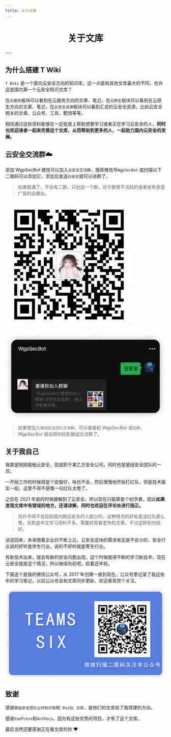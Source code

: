```yaml
---
title: 关于文库
---
```

<center><h1>关于文库</h1></center>
---

## 为什么搭建 T Wiki

`T Wiki` 是一个面向云安全方向的知识库，这一点是和其他文库最大的不同，也许这是国内第一个云安全知识文库？

<script>
export default {
    mounted () {
      this.$page.lastUpdated = "2022年4月14日"
    }
  }
</script>

在`云服务`板块可以看到在云服务方向的文章、笔记，在`云原生`板块可以看到在云原生方向的文章、笔记，在`云安全资源`板块可以看到汇总的云安全资源，比如云安全相关的文章、公众号、工具、靶场等等。

相信通过这些资料能够在一定程度上帮助想要学习或者正在学习云安全的人，**同时也欢迎读者一起来完善这个文库，从而帮助到更多的人，一起助力国内云安全的发展。**



## 云安全交流群:cloud:

添加 WgpSecBot 微信可以加入`云安全交流群`，搜索微信号`WgpSecBot` 或扫描以下二维码可以添加它，添加后发送`云安全`就可以进群了。

> 如果群满了，不会有二群，只创这一个群，对于群里不活跃的或者发布恶意广告的会踢出。

   <img width="400" src="/img/1649988782.png"><br>

   <img width="700" src="/img/1650010640.png">

> 如果想加入`狼组安全团队交流群`，可以直接和 WgpSecBot 说`加群`，WgpSecBot  就会把你拉到狼组交流群了。

## 关于我自己

我算是刚刚接触云安全，现就职于某乙方安全公司，同时也是狼组安全团队的一员。

一开始工作的时候就是个安服仔，啥也不会，然后慢慢地开始打红队，但是技术属实一般，这里不得不感慨一句红队太卷了。

之后在 2021 年底的时候接触到了云安全，所以现在只能算是个初学者，因此**如果发现文库中有错误的地方，还请谅解，同时也欢迎在评论处进行指正。**

> 另外不得不说目前国内搞云安全的人挺少的，这种情况的好处是没红队那么卷，劣势是中文学习资料不多，需要经常看老外的文章，不过这样到也挺好。

话说回来，未来随着企业的不断上云，云安全这块的需求肯定是不会少的，安全行业说的好听是伴生行业，说的不好听就是寄生行业。

有新技术出来，就会有新的安全问题出现，这个时候就得不断的学习新技术，现在云安全就是这个情况，所以继续向前吧，趁着还年轻。

下面这个是我的微信公众号，从 2017 年创建一直到现在，公众号里记录了我这些年的学习笔记，以后公众号会和文库同步更新，欢迎表哥赏个关注。

   <img width="600" src="/img/wechat.png">

## 致谢

感谢`狼组安全团队公开知识库`和` PeiQi 文库`，是他们的文库给了我搭建的方向。

感谢`VuePress`和`AntDocs`，因为有这些优秀的项目，才有了这个文库。

最后当然还要感谢正在看文库的你 :heart:

<Vssue />

<script>
export default {
    mounted () {
      this.$page.lastUpdated = "2022年4月15日"
    }
  }
</script>